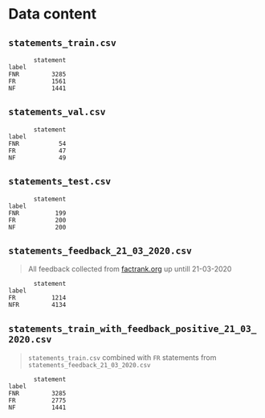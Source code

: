 # Data content

## `statements_train.csv`

```
       statement
label
FNR         3285
FR          1561
NF          1441
```

## `statements_val.csv`

```
       statement
label
FNR           54
FR            47
NF            49
```

## `statements_test.csv`

```
       statement
label
FNR          199
FR           200
NF           200
```

## `statements_feedback_21_03_2020.csv`

> All feedback collected from [factrank.org](https://factrank.org/) up untill 21-03-2020
> 
```
       statement
label
FR          1214
NFR         4134
```

## `statements_train_with_feedback_positive_21_03_2020.csv`

> `statements_train.csv` combined with `FR` statements from `statements_feedback_21_03_2020.csv`

```
       statement
label
FNR         3285
FR          2775
NF          1441
```